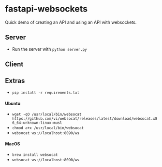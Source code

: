 # fastapi-websockets
Quick demo of creating an API and using an API with websockets.

## Server
- Run the server with `python server.py`

## Client


## Extras
- `pip install -r requirements.txt`

#### Ubuntu
- `wget -qO /usr/local/bin/websocat https://github.com/vi/websocat/releases/latest/download/websocat.x86_64-unknown-linux-musl`
- `chmod a+x /usr/local/bin/websocat`
- `websocat ws://localhost:8090/ws`

#### MacOS
- `brew install websocat`
- `websocat ws://localhost:8090/ws`